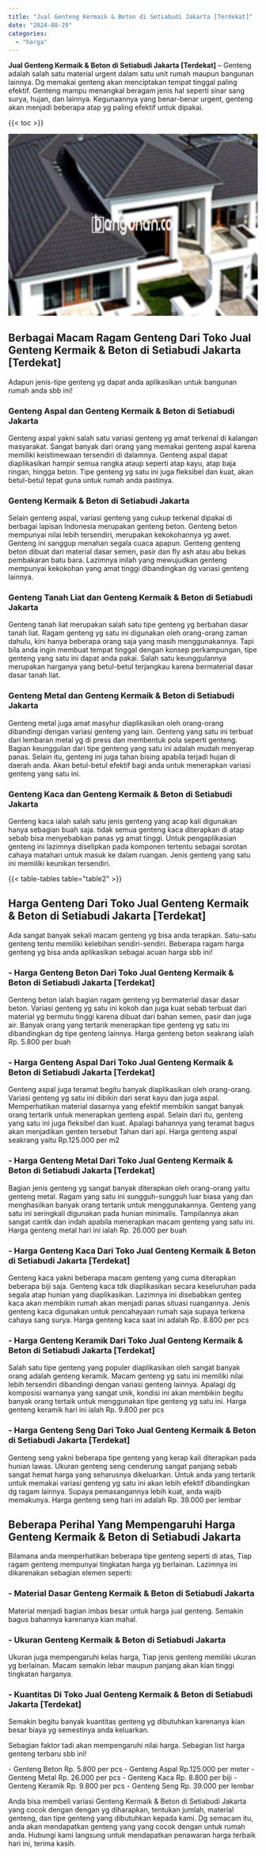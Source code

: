 ```yaml
---
title: "Jual Genteng Kermaik & Beton di Setiabudi Jakarta [Terdekat]"
date: "2024-08-29"
categories: 
  - "harga"
---
```


**Jual Genteng Kermaik & Beton di Setiabudi Jakarta \[Terdekat\]** – Genteng adalah salah satu material urgent dalam satu unit rumah maupun bangunan lainnya. Dg memakai genteng akan menciptakan tempat tinggal paling efektif. Genteng mampu menangkal beragam jenis hal seperti sinar sang surya, hujan, dan lainnya. Kegunaannya yang benar-benar urgent, genteng akan menjadi beberapa atap yg paling efektif untuk dipakai.

{{< toc >}}

![Jual Genteng Kermaik & Beton di Setiabudi Jakarta [Terdekat]](/images/genteng-minimalis-murah20.png)

## Berbagai Macam Ragam Genteng Dari Toko Jual Genteng Kermaik & Beton di Setiabudi Jakarta \[Terdekat\]

Adapun jenis-tipe genteng yg dapat anda aplikasikan untuk bangunan rumah anda sbb ini!

### Genteng Aspal dan Genteng Kermaik & Beton di Setiabudi Jakarta

Genteng aspal yakni salah satu variasi genteng yg amat terkenal di kalangan masyarakat. Sangat banyak dari orang yang memakai genteng aspal karena memiliki keistimewaan tersendiri di dalamnya. Genteng aspal dapat diaplikasikan hampir semua rangka ataup seperti atap kayu, atap baja ringan, hingga beton. Tipe genteng yg satu ini juga fleksibel dan kuat, akan betul-betul tepat guna untuk rumah anda pastinya.

### Genteng Kermaik & Beton di Setiabudi Jakarta

Selain genteng aspal, variasi genteng yang cukup terkenal dipakai di berbagai lapisan Indonesia merupakan genteng beton. Genteng beton mempunyai nilai lebih tersendiri, merupakan kekokohannya yg awet. Genteng ini sanggup menahan segala cuaca apapun. Genteng genteng beton dibuat dari material dasar semen, pasir dan fly ash atau abu bekas pembakaran batu bara. Lazimnya inilah yang mewujudkan genteng mempunyai kekokohan yang amat tinggi dibandingkan dg variasi genteng lainnya.

### Genteng Tanah Liat dan Genteng Kermaik & Beton di Setiabudi Jakarta

Genteng tanah liat merupakan salah satu tipe genteng yg berbahan dasar tanah liat. Ragam genteng yg satu ini digunakan oleh orang-orang zaman dahulu, kini hanya beberapa orang saja yang masih menggunakannya. Tapi bila anda ingin membuat tempat tinggal dengan konsep perkampungan, tipe genteng yang satu ini dapat anda pakai. Salah satu keunggulannya merupakan harganya yang betul-betul terjangkau karena bermaterial dasar dasar tanah liat.

### Genteng Metal dan Genteng Kermaik & Beton di Setiabudi Jakarta

Genteng metal juga amat masyhur diaplikasikan oleh orang-orang dibandingi dengan variasi genteng yang lain. Genteng yang satu ini terbuat dari lembaran metal yg di press dan membentuk pola seperti genteng. Bagian keunggulan dari tipe genteng yang satu ini adalah mudah menyerap panas. Selain itu, genteng ini juga tahan bising apabila terjadi hujan di daerah anda. Akan betul-betul efektif bagi anda untuk menerapkan variasi genteng yang satu ini.

### Genteng Kaca dan Genteng Kermaik & Beton di Setiabudi Jakarta

Genteng kaca ialah salah satu jenis genteng yang acap kali digunakan hanya sebagian buah saja. tidak semua genteng kaca diterapkan di atap sebab bisa menyebabkan panas yg amat tinggi. Untuk pengaplikasian genteng ini lazimnya diselipkan pada komponen tertentu sebagai sorotan cahaya matahari untuk masuk ke dalam ruangan. Jenis genteng yang satu ini memiliki keunikan tersendiri.

{{< table-tables table="table2" >}}

## Harga Genteng Dari Toko Jual Genteng Kermaik & Beton di Setiabudi Jakarta \[Terdekat\]

Ada sangat banyak sekali macam genteng yg bisa anda terapkan. Satu-satu genteng tentu memiliki kelebihan sendiri-sendiri. Beberapa ragam harga genteng yg bisa anda aplikasikan sebagai acuan harga sbb ini!

### \- Harga Genteng Beton Dari Toko Jual Genteng Kermaik & Beton di Setiabudi Jakarta \[Terdekat\]

Genteng beton ialah bagian ragam genteng yg bermaterial dasar dasar beton. Variasi genteng yg satu ini kokoh dan juga kuat sebab terbuat dari material yg bermutu tinggi karena dibuat dari bahan semen, pasir dan juga air. Banyak orang yang tertarik menerapkan tipe genteng yg satu ini dibandingkan dg tipe genteng lainnya. Harga genteng beton seakrang ialah Rp. 5.800 per buah

### \- Harga Genteng Aspal Dari Toko Jual Genteng Kermaik & Beton di Setiabudi Jakarta \[Terdekat\]

Genteng aspal juga teramat begitu banyak diaplikasikan oleh orang-orang. Variasi genteng yg satu ini dibikin dari serat kayu dan juga aspal. Memperhatikan material dasarnya yang efektif membikin sangat banyak orang tertarik untuk menerapkan genteng aspal. Selain dari itu, genteng yang satu ini juga fleksibel dan kuat. Apalagi bahannya yang teramat bagus akan menjadikan genten tersebut Tahan dari api. Harga genteng aspal seakrang yaitu Rp.125.000 per m2

### \- Harga Genteng Metal Dari Toko Jual Genteng Kermaik & Beton di Setiabudi Jakarta \[Terdekat\]

Bagian jenis genteng yg sangat banyak diterapkan oleh orang-orang yaitu genteng metal. Ragam yang satu ini sungguh-sungguh luar biasa yang dan menghasilkan banyak orang tertarik untuk menggunakannya. Genteng yang satu ini seringkali digunakan pada hunian minimalis. Tampilannya akan sangat cantik dan indah apabila menerapkan macam genteng yang satu ini. Harga genteng metal hari ini ialah Rp. 26.000 per buah

### \- Harga Genteng Kaca Dari Toko Jual Genteng Kermaik & Beton di Setiabudi Jakarta \[Terdekat\]

Genteng kaca yakni beberapa macam genteng yang cuma diterapkan beberapa biji saja. Genteng kaca tdk diaplikasikan secara keseluruhan pada segala atap hunian yang diaplikasikan. Lazimnya ini disebabkan genteg kaca akan membikin rumah akan menjadi panas situasi ruangannya. Jenis genteng kaca digunakan untuk pencahayaan rumah saja supaya terkena cahaya sang surya. Harga genteng kaca saat ini adalah Rp. 8.800 per pcs

### \- Harga Genteng Keramik Dari Toko Jual Genteng Kermaik & Beton di Setiabudi Jakarta \[Terdekat\]

Salah satu tipe genteng yang populer diaplikasikan oleh sangat banyak orang adalah genteng keramik. Macam genteng yg satu ini memiliki nilai lebih tersendiri dibandingi dengan variasi genteng lainnya. Apalagi dg komposisi warnanya yang sangat unik, kondisi ini akan membikin begitu banyak orang tertaik untuk menggunakan tipe genteng yg satu ini. Harga genteng keramik hari ini ialah Rp. 9.800 per pcs

### \- Harga Genteng Seng Dari Toko Jual Genteng Kermaik & Beton di Setiabudi Jakarta \[Terdekat\]

Genteng seng yakni beberapa tipe genteng yang kerap kali diterapkan pada hunian lawas. Ukuran genteng seng cenderung sangat panjang sebab sangat hemat harga yang seharusnya dikeluarkan. Untuk anda yang tertarik untuk memakai variasi genteng yg satu ini akan lebih efektif dibandingkan dg ragam lainnya. Supaya pemasangannya lebih kuat, anda wajib memakunya. Harga genteng seng hari ini adalah Rp. 39.000 per lembar

## Beberapa Perihal Yang Mempengaruhi Harga Genteng Kermaik & Beton di Setiabudi Jakarta

Bilamana anda memperhatikan beberapa tipe genteng seperti di atas, Tiap ragam genteng mempunyai tingkatan harga yg berlainan. Lazimnya ini dikarenakan sebagian elemen seperti:

### \- Material Dasar Genteng Kermaik & Beton di Setiabudi Jakarta

Material menjadi bagian imbas besar untuk harga jual genteng. Semakin bagus bahannya karenanya kian mahal.

### \- Ukuran Genteng Kermaik & Beton di Setiabudi Jakarta

Ukuran juga mempengaruhi kelas harga, Tiap jenis genteng memiliki ukuran yg berlainan. Macam semakin lebar maupun panjang akan kian tinggi tingkatan harganya.

### \- Kuantitas Di Toko Jual Genteng Kermaik & Beton di Setiabudi Jakarta \[Terdekat\]

Semakin begitu banyak kuantitas genteng yg dibutuhkan karenanya kian besar biaya yg semestinya anda keluarkan.

Sebagian faktor tadi akan mempengaruhi nilai harga. Sebagian list harga genteng terbaru sbb ini!

\- Genteng Beton Rp. 5.800 per pcs - Genteng Aspal Rp.125.000 per meter - Genteng Metal Rp. 26.000 per pcs - Genteng Kaca Rp. 8.800 per biji - Genteng Keramik Rp. 9.800 per pcs - Genteng Seng Rp. 39.000 per lembar

Anda bisa membeli variasi Genteng Kermaik & Beton di Setiabudi Jakarta yang cocok dengan dengan yg diharapkan, tentukan jumlah, material genteng, dan tipe genteng yang dibutuhkan kepada kami. Dg semacam itu, anda akan mendapatkan genteng yang yang cocok dengan untuk rumah anda. Hubungi kami langsung untuk mendapatkan penawaran harga terbaik hari ini, terima kasih.
